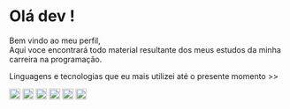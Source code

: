 <h1> Olá dev !</h1>
<p>Bem vindo ao meu perfil, <br> Aqui voce encontrará todo material resultante dos meus estudos da minha carreira na programação. </p>

<p>Linguagens e tecnologias que eu mais utilizei até o presente momento >></p>

<img src="https://cdn.jsdelivr.net/gh/devicons/devicon@latest/icons/java/java-original.svg" width=20px/>
<img src="https://cdn.jsdelivr.net/gh/devicons/devicon@latest/icons/css3/css3-original.svg" width=20px/>
<img src="https://cdn.jsdelivr.net/gh/devicons/devicon@latest/icons/html5/html5-original.svg" width=20px/>        
<img src="https://cdn.jsdelivr.net/gh/devicons/devicon@latest/icons/javascript/javascript-original.svg" width=20px/>
<img src="https://cdn.jsdelivr.net/gh/devicons/devicon@latest/icons/mysql/mysql-original-wordmark.svg" width=20px/>
<img src="https://cdn.jsdelivr.net/gh/devicons/devicon@latest/icons/react/react-original.svg" width=20px/>
          
          

          
          
          
          
<!--
**allissonsousa/allissonsousa** is a ✨ _special_ ✨ repository because its `README.md` (this file) appears on your GitHub profile.

Here are some ideas to get you started:

- 🔭 I’m currently working on ...
- 🌱 I’m currently learning ...
- 👯 I’m looking to collaborate on ...
- 🤔 I’m looking for help with ...
- 💬 Ask me about ...
- 📫 How to reach me: ...
- 😄 Pronouns: ...
- ⚡ Fun fact: ...
-->
